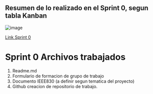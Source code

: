 
## Resumen de lo realizado en el Sprint 0, segun tabla Kanban

![image]()

[Link Sprint 0]()


# Sprint 0 Archivos trabajados
1. Readme.md
2. Formulario de formacion de grupo de trabajo
3. Documento IEEE830 (a definir segun tematica del proyecto)
4. Github creacion de repositorio de trabajo.



